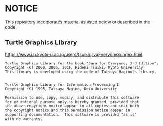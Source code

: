 # NOTICE
This repository incorporates material as listed below or described in the code.  
## Turtle Graphics Library
https://www.i.h.kyoto-u.ac.jp/users/tsuiki/javaEveryone3/index.html  

```
Turtle Graphics Library for the book "Java for Everyone, 3rd Edition".
Copyright (C) 2000, 2006, 2016, Hideki Tsuiki, Kyoto University
This library is developed using the code of Tatsuya Hagino's library.


Turtle Graphics Library for Information Processing I
Copyright (C) 1998, Tatsuya Hagino, Keio University

Permission to use, copy, modify, and distribute this software
for educational purpose only is hereby granted, provided that
the above copyright notice appear in all copies and that both
the copyright notice and this permission notice appear in
supporting documentation.  This software is provided "as is"
with no warranty.
```